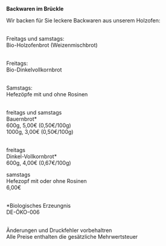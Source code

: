 **Backwaren im Brückle**

Wir backen für Sie leckere Backwaren aus unserem Holzofen:  
<br>

Freitags und samstags:  
Bio-Holzofenbrot (Weizenmischbrot)  
<br>

Freitags:  
Bio-Dinkelvollkornbrot  
<br>

Samstags:  
Hefezöpfe mit und ohne Rosinen  
<br>  

freitags und samstags  
Bauernbrot\*  
600g, 5,00€ (0,50€/100g)  
1000g, 3,00€ (0,50€/100g)  
<br>

freitags  
Dinkel-Vollkornbrot\*  
600g, 4,00€ (0,67€/100g)  

samstags  
Hefezopf mit oder ohne Rosinen  
6,00€  
<br>  

\*Biologisches Erzeungnis  
DE-ÖKO-006  
<br>
  
Änderungen und Druckfehler vorbehaltren  
Alle Preise enthalten die gesätzliche Mehrwertsteuer